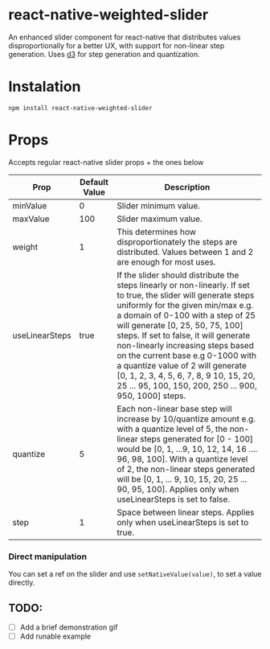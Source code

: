 # react-native-weighted-slider
An enhanced slider component for react-native that distributes values disproportionally for a better UX, with support for non-linear step generation. Uses [d3](https://d3js.org/ "D3 Website") for step generation and quantization.

# Instalation
```npm install react-native-weighted-slider```

# Props
Accepts regular react-native slider props + the ones below

| Prop         | Default Value      | Description  |
|--------------|--------------------|--------------|
| minValue     | 0                  |Slider minimum value.|
| maxValue     | 100                |Slider maximum value.|
| weight       | 1                  |This determines how disproportionately the steps are distributed. Values between 1 and 2 are enough for most uses.
| useLinearSteps | true             |If the slider should distribute the steps linearly or non-linearly. If set to true, the slider will generate steps uniformly for the given min/max e.g. a domain of 0-100 with a step of 25 will generate [0, 25, 50, 75, 100] steps. If set to false, it will generate non-linearly increasing steps based on the current base e.g 0-1000 with a quantize value of 2 will generate [0, 1, 2, 3, 4, 5, 6, 7, 8, 9 10, 15, 20, 25 ... 95, 100, 150, 200, 250 ... 900, 950, 1000] steps.
| quantize     | 5                  | Each non-linear base step will increase by 10/quantize amount e.g. with a quantize level of 5, the non-linear steps generated for [0 - 100] would be [0, 1, ...9, 10, 12, 14, 16 .... 96, 98, 100]. With a quantize level of 2, the non-linear steps generated will be [0, 1, ... 9, 10, 15, 20, 25 ... 90, 95, 100]. Applies only when useLinearSteps is set to false.
| step         | 1                  | Space between linear steps. Applies only when useLinearSteps is set to true.

### Direct manipulation
You can set a ref on the slider and use `setNativeValue(value)`, to set a value directly.

## TODO:
- [ ] Add a brief demonstration gif
- [ ] Add runable example
